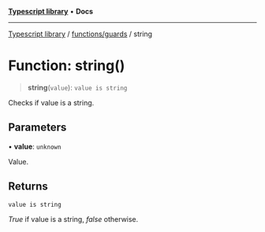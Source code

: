 [**Typescript library**](../../../index.md) • **Docs**

***

[Typescript library](../../../modules.md) / [functions/guards](../index.md) / string

# Function: string()

> **string**(`value`): `value is string`

Checks if value is a string.

## Parameters

• **value**: `unknown`

Value.

## Returns

`value is string`

_True_ if value is a string, _false_ otherwise.
